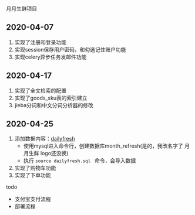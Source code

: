 月月生鲜项目

## 2020-04-07

1. 实现了注册和登录功能
2. 实现session保存用户密码，和勾选记住账户功能
3. 实现celery异步任务发邮件功能

## 2020-04-17
1. 实现了全文检索的配置
2. 实现了goods_sku表的索引建立
3. jieba分词和中文分词分析器的修改

## 2020-04-25
1. 添加数据内容：[dailyfresh](dailyfresh.sql)
    * 使用mysql进入命令行，创建数据库month_refresh(是的，我改名字了 月月生鲜 logo还没换)
    * 执行 `source dailyfresh.sql ` 命令，会导入数据
2. 实现了购物车功能
3. 实现了下单功能

todo 
   * 支付宝支付流程
   * 部署流程
 